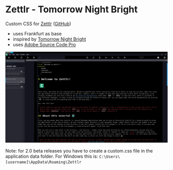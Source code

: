 Zettlr - Tomorrow Night Bright
==============================

Custom CSS for [Zettlr](https://www.zettlr.com/) ([GitHub](https://github.com/Zettlr/zettlr))
  * uses Frankfurt as base
  * inspired by [Tomorrow Night Bright](https://github.com/chriskempson/tomorrow-theme)
  * uses [Adobe Source Code Pro](https://github.com/adobe-fonts/source-code-pro)

![](example.png)

Note: for 2.0 beta releases you have to create a custom.css file in the application data folder. For Windows this is: `C:\Users\[username]\AppData\Roaming\Zettlr`
